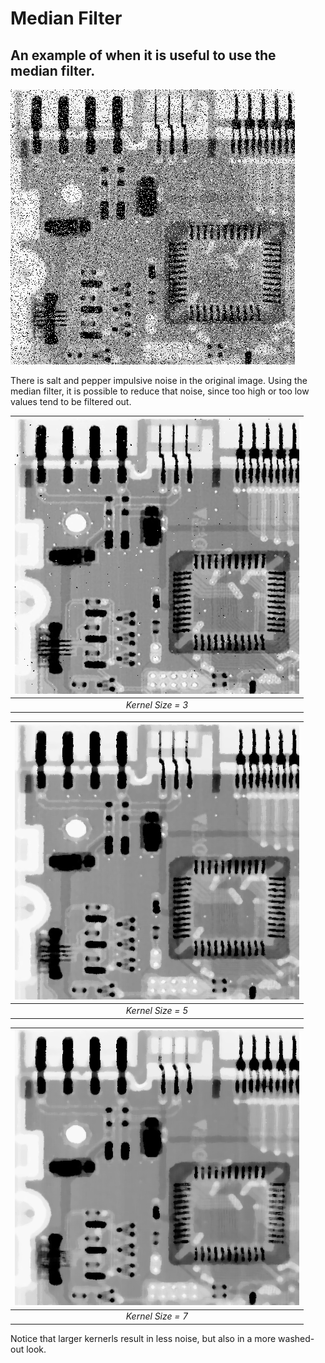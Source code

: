 # Median Filter

## An example of when it is useful to use the median filter.

![Original Image](Questionario-3-Imagem-3.png)

There is salt and pepper impulsive noise in the original image. Using the median filter, it is possible to reduce that noise, since too high or too low values tend to be filtered out.

| ![Kernel Size 3 Result](results/kernel_3.png) |
| :-------------------------------------------: |
|               *Kernel Size = 3*               |

| ![Kernel Size 5 Result](results/kernel_5.png) |
| :-------------------------------------------: |
|               *Kernel Size = 5*               |

| ![Kernel Size 7 Result](results/kernel_7.png) |
| :-------------------------------------------: |
|               *Kernel Size = 7*               |

Notice that larger kernerls result in less noise, but also in a more washed-out look.
